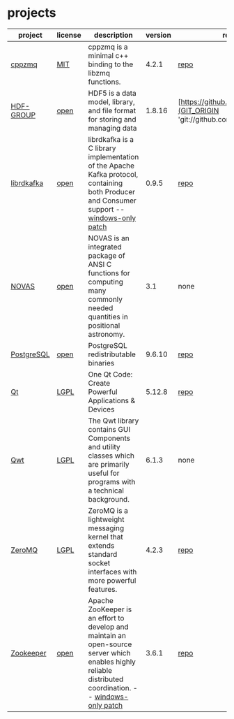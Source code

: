 # projects

|project|license|description|version|repository|patch/diff|
|-------|-------|-----------|-------|----------|----------|
|[cppzmq](https://github.com/zeromq/cppzmq 'cppzmq')|[MIT](https://github.com/zeromq/cppzmq/blob/v4.2.1/LICENSE 'MIT')|cppzmq is a minimal c++ binding to the libzmq functions.|4.2.1|[repo](https://github.com/zeromq/cppzmq/tree/v4.2.1 'cppzmq repo on github')|none|
|[HDF-GROUP](http://www.hdfgroup.org 'The HDF Group')|[open](https://www.hdfgroup.org/ftp/HDF5/current/src/unpacked/COPYING 'HDF5 License')|HDF5 is a data model, library, and file format for storing and managing data|1.8.16|[https://github.com/HDFGroup/hdf5](GIT_ORIGIN 'git://github.com/HDFGroup/hdf5.git')|[patch](../patches/hdf5.patch 'patch')|
|[librdkafka](https://github.com/edenhill/librdkafka 'librdkafka on github')|[open](https://github.com/edenhill/librdkafka/blob/master/LICENSE '2-clause BSD license')|librdkafka is a C library implementation of the Apache Kafka protocol, containing both Producer and Consumer support -- [windows-only patch](../patches/librdkafka-windows.patch)|0.9.5|[repo](https://github.com/edenhill/librdkafka 'The Apache C/C++ library.')|[patch](../patches/librdkafka.patch 'patch')|
|[NOVAS](http://aa.usno.navy.mil/software/novas/novas_info.php 'NOVAS')|[open](http://aa.usno.navy.mil/software/novas/novas_c/README.txt '(See Section IV. Using NOVAS in Your Applications)')|NOVAS is an integrated package of ANSI C functions for computing many commonly needed quantities in positional astronomy.|3.1|none|[patch](../patches/novas.patch 'patch')|
|[PostgreSQL](http://www.postgresql.org/ 'PostgreSQL')|[open](http://www.postgresql.org/about/licence 'PostgreSQL license')|PostgreSQL redistributable binaries|9.6.10|[repo](https://github.com/postgres/postgres 'Mirror of the official PostgreSQL GIT repository on github')|none|
|[Qt](http://qt.io/ 'Qt - Home')|[LGPL](http://www.qt.io/qt-licensing-terms/ 'LGPL')|One Qt Code: Create Powerful Applications & Devices|5.12.8|[repo](http://code.qt.io/cgit/qt/qt5.git 'Qt5 main repo')|none|
|[Qwt](http://qwt.sourceforge.net/ 'Qwt - Qt Widgets for Technical Applications')|[LGPL](http://qwt.sourceforge.net/qwtlicense.html 'LGPL with exceptions')|The Qwt library contains GUI Components and utility classes which are primarily useful for programs with a technical background.|6.1.3|none|[patch](../patches/qwtconfig.pri.patch 'patch')|
|[ZeroMQ](https://zeromq.org 'ZeroMQ - Home')|[LGPL](https://github.com/zeromq/libzmq/blob/master/README.md 'LGPL v3 (See License Section)')|ZeroMQ is a lightweight messaging kernel that extends standard socket interfaces with more powerful features.|4.2.3|[repo](https://github.com/zeromq/libzmq 'ZeroMQ repo on github')|none|
|[Zookeeper](https://zookeeper.apache.org/ 'Zookeeper - Home')|[open](http://www.apache.org/licenses/ 'Apache V2.0')|Apache ZooKeeper is an effort to develop and maintain an open-source server which enables highly reliable distributed coordination. -- [windows-only patch](../patches/zookeeper-windows.patch)|3.6.1|[repo](https://github.com/apache/zookeeper 'Zookeeper main repo')|[patch](../patches/zookeeper.patch 'patch')|
